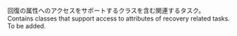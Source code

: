 <Namespace Name="Microsoft.Azure.SqlDatabase.ElasticScale.ShardManagement.Recovery">
  <Docs>
    <summary><span data-ttu-id="8ebf6-101">回復の属性へのアクセスをサポートするクラスを含む関連するタスク。</span><span class="sxs-lookup"><span data-stu-id="8ebf6-101">Contains classes that support access to attributes of recovery related tasks.</span></span></summary> 
    <remarks>To be added.</remarks>
  </Docs>
</Namespace>
